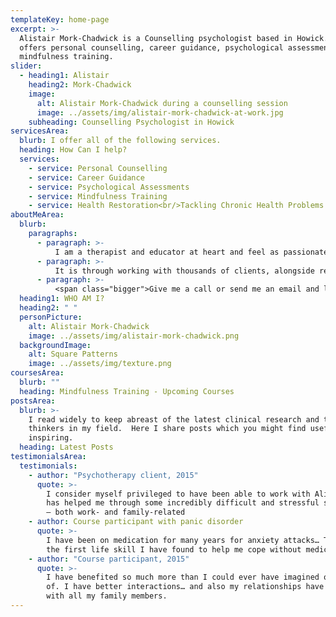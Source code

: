 ```yaml
---
templateKey: home-page
excerpt: >-
  Alistair Mork-Chadwick is a Counselling psychologist based in Howick. He
  offers personal counselling, career guidance, psychological assessments and
  mindfulness training.
slider:
  - heading1: Alistair
    heading2: Mork-Chadwick
    image:
      alt: Alistair Mork-Chadwick during a counselling session
      image: ../assets/img/alistair-mork-chadwick-at-work.jpg
    subheading: Counselling Psychologist in Howick
servicesArea:
  blurb: I offer all of the following services.
  heading: How Can I help?
  services:
    - service: Personal Counselling
    - service: Career Guidance
    - service: Psychological Assessments
    - service: Mindfulness Training
    - service: Health Restoration<br/>Tackling Chronic Health Problems
aboutMeArea:
  blurb:
    paragraphs:
      - paragraph: >-
          I am a therapist and educator at heart and feel as passionate about working with individuals & couples as I do about interacting with large groups. I get great joy from using my knowledge and experience to support people of all ages in a way that is both accessible and inspiring and allows positive change to unfold.
      - paragraph: >-
          It is through working with thousands of clients, alongside regular engagement with the scientific literature, that I have come to understand that a healthy <span class="underline">brain and nervous system</span> is the foundation for optimal psychological functioning, vibrant emotional health, a sharp mind, and a life that is free of chronic health problems.
      - paragraph: >-
          <span class="bigger">Give me a call or send me an email and let me know how you would like me to assist you in your own journey towards a life of thriving.</span>
  heading1: WHO AM I?
  heading2: " "
  personPicture:
    alt: Alistair Mork-Chadwick
    image: ../assets/img/alistair-mork-chadwick.png
  backgroundImage:
    alt: Square Patterns
    image: ../assets/img/texture.png
coursesArea:
  blurb: ""
  heading: Mindfulness Training - Upcoming Courses
postsArea:
  blurb: >-
    I read widely to keep abreast of the latest clinical research and the top
    thinkers in my field.  Here I share posts which you might find useful or
    inspiring.
  heading: Latest Posts
testimonialsArea:
  testimonials:
    - author: "Psychotherapy client, 2015"
      quote: >-
        I consider myself privileged to have been able to work with Alistair. He
        has helped me through some incredibly difficult and stressful situations
        – both work- and family-related
    - author: Course participant with panic disorder
      quote: >-
        I have been on medication for many years for anxiety attacks… This is
        the first life skill I have found to help me cope without medication.
    - author: "Course participant, 2015"
      quote: >-
        I have benefited so much more than I could ever have imagined or dreamt
        of. I have better interactions… and also my relationships have improved
        with all my family members.
---
```

